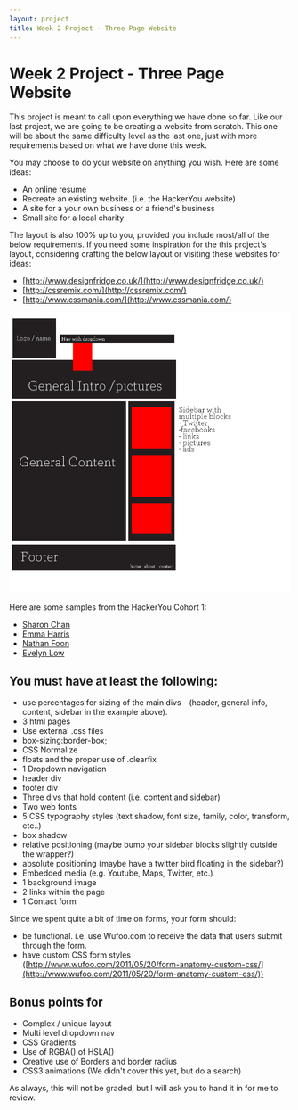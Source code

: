 ```yaml
---
layout: project
title: Week 2 Project - Three Page Website
---
```


# Week 2 Project - Three Page Website

This project is meant to call upon everything we have done so far. Like our last project, we are going to be creating a website from scratch. This one will be about the same difficulty level as the last one, just with more requirements based on what we have done this week.

You may choose to do your website on anything you wish. Here are some ideas:

* An online resume
* Recreate an existing website. (i.e. the HackerYou website)
* A site for a your own business or a friend's business
* Small site for a local charity

The layout is also 100% up to you, provided you include most/all of the below requirements. If you need some inspiration for the this project's layout, considering crafting the below layout or visiting these websites for ideas:

* [http://www.designfridge.co.uk/](http://www.designfridge.co.uk/)
* [http://cssremix.com/](http://cssremix.com/)
* [http://www.cssmania.com/](http://www.cssmania.com/)

![image](projectWireframe.png)

Here are some samples from the HackerYou Cohort 1: 

* [Sharon Chan](http://projects.hackeryou.com/week2/sharon-chan)
* [Emma Harris](http://projects.hackeryou.com/week2/emma-harris)
* [Nathan Foon](http://projects.hackeryou.com/week2/nathan-foon)
* [Evelyn Low](http://projects.hackeryou.com/week2/evelyn-low)


## You must have at least the following:

* use percentages for sizing of the main divs - (header, general info, content, sidebar in the example above).
* 3 html pages
* Use external .css files
* box-sizing:border-box;
* CSS Normalize
* floats and the proper use of .clearfix
* 1 Dropdown navigation
* header div
* footer div
* Three divs that hold content (i.e. content and sidebar)
* Two web fonts
* 5 CSS typography styles (text shadow, font size, family, color, transform, etc..)
* box shadow
* relative positioning (maybe bump your sidebar blocks slightly outside the wrapper?)
* absolute positioning (maybe have a twitter bird floating in the sidebar?)
* Embedded media (e.g. Youtube, Maps, Twitter, etc.)
* 1 background image
* 2 links within the page
* 1 Contact form


Since we spent quite a bit of time on forms, your form should:

* be functional. i.e. use Wufoo.com to receive the data that users submit through the form.
* have custom CSS form styles ([http://www.wufoo.com/2011/05/20/form-anatomy-custom-css/](http://www.wufoo.com/2011/05/20/form-anatomy-custom-css/))

## Bonus points for

* Complex / unique layout
* Multi level dropdown nav
* CSS Gradients
* Use of RGBA() of HSLA()
* Creative use of Borders and border radius
* CSS3 animations (We didn't cover this yet, but do a search)

As always, this will not be graded, but I will ask you to hand it in for me to review.
